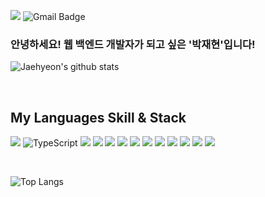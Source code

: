 

[<img src="https://img.shields.io/badge/Velog-20C997?style=flat-square&logo=Velog&logoColor=white"/>](https://velog.io/@jaehyeon23) ![Gmail Badge](https://img.shields.io/badge/parkjh9370@gmail.com-d14836?style=flat-square&logo=Gmail&logoColor=white&link=mailto:parkjh9370@gmail.com)

<h3> 안녕하세요! 웹 백엔드 개발자가 되고 싶은 '박재현'입니다! </h3>

![Jaehyeon's github stats](https://github-readme-stats.vercel.app/api?username=parkjh9370&show_icons=true&theme=dracula&hide=stars,issues)
 
<br />

<h2> My Languages Skill & Stack </h2>

 <img src="https://img.shields.io/badge/Node.js-339933?style=flat-square&logo=Javascript&logoColor=white"/> ![TypeScript](https://img.shields.io/badge/typescript-%23007ACC.svg?style=flat-squar&logo=typescript&logoColor=white)  <img src="https://img.shields.io/badge/Javascript-F7DF1E?style=flat-square&logo=Javascript&logoColor=black"/> <img src="https://img.shields.io/badge/Mysql-4479A1?style=flat-square&logo=Mysql&logoColor=white"/> <img src="https://img.shields.io/badge/HTML5-E34F26?style=flat-square&logo=HTML5&logoColor=white"/> <img src="https://img.shields.io/badge/CSS3-1572B6?style=flat-square&logo=CSS3&logoColor=white"/> <img src="https://img.shields.io/badge/Express-000000?style=flat-square&logo=Express&logoColor=white"/> <img src="https://img.shields.io/badge/Sequelize-52B0E7?style=flat-square&logo=Sequelize&logoColor=white"/> <img src="https://img.shields.io/badge/Nginx-009639?style=flat-square&logo=Nginx&logoColor=white"/> <img src="https://img.shields.io/badge/Docker-2496ED?style=flat-square&logo=Docker&logoColor=white"/> <img src="https://img.shields.io/badge/Amazon AWS-232F3E?style=flat-square&logo=Amazon AWS&logoColor=white"/> <img src="https://img.shields.io/badge/React-61DAFB?style=flat-square&logo=React&logoColor=white"/> <img src="https://img.shields.io/badge/styled-components-DB7093?style=flat-square&logo=styled-components&logoColor=white"/>

<br />

![Top Langs](https://github-readme-stats.vercel.app/api/top-langs/?username=parkjh9370&layout=compact&theme=dracula)

<!-- https://cocoon1787.tistory.com/827 -->

